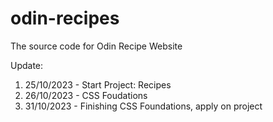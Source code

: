 # odin-recipes
The source code for Odin Recipe Website

Update:
1. 25/10/2023 - Start Project: Recipes
2. 26/10/2023 - CSS Foudations
3. 31/10/2023 - Finishing CSS Foundations, apply on project